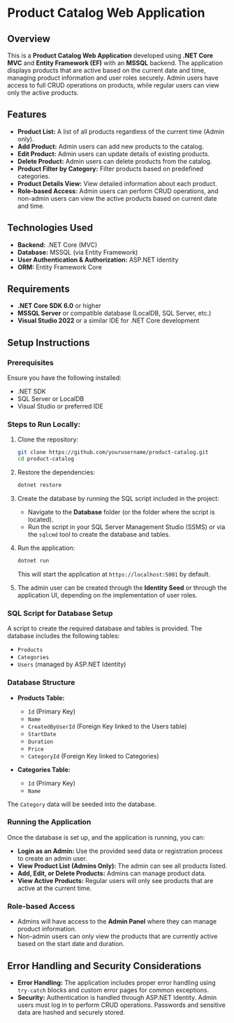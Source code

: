 # Product Catalog Web Application

## Overview
This is a **Product Catalog Web Application** developed using **.NET Core MVC** and **Entity Framework (EF)** with an **MSSQL** backend. The application displays products that are active based on the current date and time, managing product information and user roles securely. Admin users have access to full CRUD operations on products, while regular users can view only the active products.

## Features
- **Product List:** A list of all products regardless of the current time (Admin only).
- **Add Product:** Admin users can add new products to the catalog.
- **Edit Product:** Admin users can update details of existing products.
- **Delete Product:** Admin users can delete products from the catalog.
- **Product Filter by Category:** Filter products based on predefined categories.
- **Product Details View:** View detailed information about each product.
- **Role-based Access:** Admin users can perform CRUD operations, and non-admin users can view the active products based on current date and time.

## Technologies Used
- **Backend:** .NET Core (MVC)
- **Database:** MSSQL (via Entity Framework)
- **User Authentication & Authorization:** ASP.NET Identity
- **ORM:** Entity Framework Core

## Requirements
- **.NET Core SDK 6.0** or higher
- **MSSQL Server** or compatible database (LocalDB, SQL Server, etc.)
- **Visual Studio 2022** or a similar IDE for .NET Core development

## Setup Instructions

### Prerequisites
Ensure you have the following installed:
- .NET SDK
- SQL Server or LocalDB
- Visual Studio or preferred IDE

### Steps to Run Locally:
1. Clone the repository:
   ```bash
   git clone https://github.com/yourusername/product-catalog.git
   cd product-catalog
   ```

2. Restore the dependencies:
   ```bash
   dotnet restore
   ```

3. Create the database by running the SQL script included in the project:
   - Navigate to the **Database** folder (or the folder where the script is located).
   - Run the script in your SQL Server Management Studio (SSMS) or via the `sqlcmd` tool to create the database and tables.

4. Run the application:
   ```bash
   dotnet run
   ```
   This will start the application at `https://localhost:5001` by default.

5. The admin user can be created through the **Identity Seed** or through the application UI, depending on the implementation of user roles.

### SQL Script for Database Setup
A script to create the required database and tables is provided. The database includes the following tables:
- `Products`
- `Categories`
- `Users` (managed by ASP.NET Identity)

### Database Structure
- **Products Table:**
  - `Id` (Primary Key)
  - `Name`
  - `CreatedByUserId` (Foreign Key linked to the Users table)
  - `StartDate`
  - `Duration`
  - `Price`
  - `CategoryId` (Foreign Key linked to Categories)

- **Categories Table:**
  - `Id` (Primary Key)
  - `Name`

The `Category` data will be seeded into the database.

### Running the Application
Once the database is set up, and the application is running, you can:
- **Login as an Admin:** Use the provided seed data or registration process to create an admin user.
- **View Product List (Admins Only):** The admin can see all products listed.
- **Add, Edit, or Delete Products:** Admins can manage product data.
- **View Active Products:** Regular users will only see products that are active at the current time.

### Role-based Access
- Admins will have access to the **Admin Panel** where they can manage product information.
- Non-admin users can only view the products that are currently active based on the start date and duration.

## Error Handling and Security Considerations
- **Error Handling:** The application includes proper error handling using `try-catch` blocks and custom error pages for common exceptions.
- **Security:** Authentication is handled through ASP.NET Identity. Admin users must log in to perform CRUD operations. Passwords and sensitive data are hashed and securely stored.



